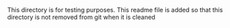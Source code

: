 This directory is for testing purposes.
This readme file is added so that this directory is not removed from git when it is cleaned